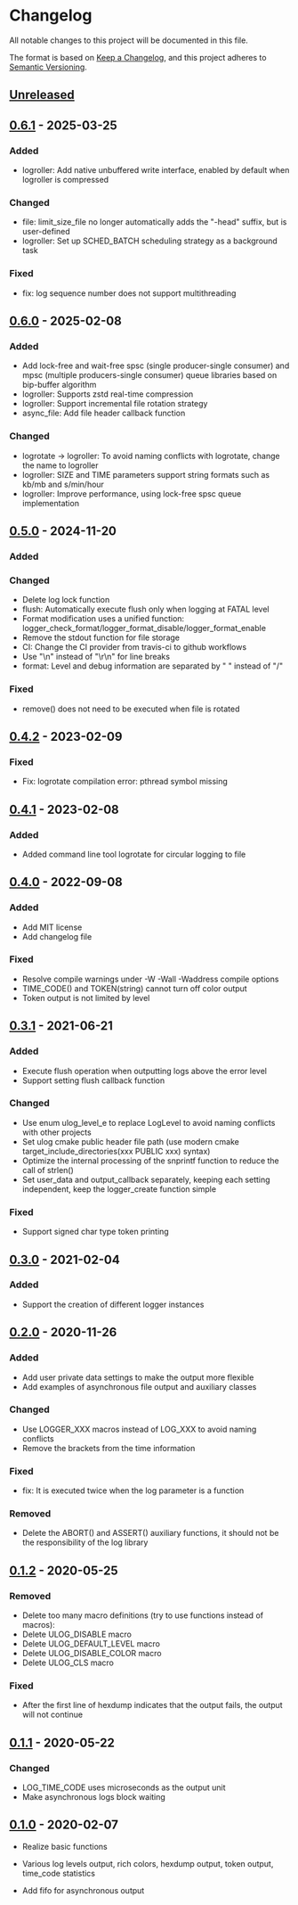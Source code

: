 # Changelog

All notable changes to this project will be documented in this file.

The format is based on [Keep a Changelog](https://keepachangelog.com/en/1.0.0/), and this project adheres
to [Semantic Versioning](https://semver.org/spec/v2.0.0.html).

## [Unreleased]

[Unreleased]: https://github.com/ShawnFeng0/ulog/compare/v0.6.1...HEAD

## [0.6.1] - 2025-03-25

[0.6.1]: https://github.com/ShawnFeng0/ulog/compare/v0.6.0...v0.6.1

### Added

* logroller: Add native unbuffered write interface, enabled by default when logroller is compressed

### Changed

* file: limit_size_file no longer automatically adds the "-head" suffix, but is user-defined
* logroller: Set up SCHED_BATCH scheduling strategy as a background task

### Fixed

* fix: log sequence number does not support multithreading

## [0.6.0] - 2025-02-08

[0.6.0]: https://github.com/ShawnFeng0/ulog/compare/v0.5.0...v0.6.0

### Added

* Add lock-free and wait-free spsc (single producer-single consumer) and mpsc (multiple producers-single consumer) queue
  libraries based on bip-buffer algorithm
* logroller: Supports zstd real-time compression
* logroller: Support incremental file rotation strategy
* async_file: Add file header callback function

### Changed

* logrotate -> logroller: To avoid naming conflicts with logrotate, change the name to logroller
* logroller: SIZE and TIME parameters support string formats such as kb/mb and s/min/hour
* logroller: Improve performance, using lock-free spsc queue implementation

## [0.5.0] - 2024-11-20

[0.5.0]: https://github.com/ShawnFeng0/ulog/compare/v0.4.2...v0.5.0

### Added

### Changed

* Delete log lock function
* flush: Automatically execute flush only when logging at FATAL level
* Format modification uses a unified function: logger_check_format/logger_format_disable/logger_format_enable
* Remove the stdout function for file storage
* CI: Change the CI provider from travis-ci to github workflows
* Use "\n" instead of "\r\n" for line breaks
* format: Level and debug information are separated by " " instead of "/"

### Fixed

* remove() does not need to be executed when file is rotated

## [0.4.2] - 2023-02-09

[0.4.2]: https://github.com/ShawnFeng0/ulog/compare/v0.4.1...v0.4.2

### Fixed

* Fix: logrotate compilation error: pthread symbol missing

## [0.4.1] - 2023-02-08

[0.4.1]: https://github.com/ShawnFeng0/ulog/compare/v0.4.0...v0.4.1

### Added

* Added command line tool logrotate for circular logging to file

## [0.4.0] - 2022-09-08

[0.4.0]: https://github.com/ShawnFeng0/ulog/compare/v0.3.1...v0.4.0

### Added

* Add MIT license
* Add changelog file

### Fixed

* Resolve compile warnings under -W -Wall -Waddress compile options
* TIME_CODE() and TOKEN(string) cannot turn off color output
* Token output is not limited by level

## [0.3.1] - 2021-06-21

[0.3.1]: https://github.com/ShawnFeng0/ulog/compare/v0.3.0...v0.3.1

### Added

* Execute flush operation when outputting logs above the error level
* Support setting flush callback function

### Changed

* Use enum ulog_level_e to replace LogLevel to avoid naming conflicts with other projects
* Set ulog cmake public header file path (use modern cmake target_include_directories(xxx PUBLIC xxx) syntax)
* Optimize the internal processing of the snprintf function to reduce the call of strlen()
* Set user_data and output_callback separately, keeping each setting independent, keep the logger_create function simple

### Fixed

* Support signed char type token printing

## [0.3.0] - 2021-02-04

[0.3.0]: https://github.com/ShawnFeng0/ulog/compare/v0.2.0...v0.3.0

### Added

* Support the creation of different logger instances

## [0.2.0] - 2020-11-26

[0.2.0]:  https://github.com/ShawnFeng0/ulog/compare/v0.1.2...v0.2.0

### Added

* Add user private data settings to make the output more flexible
* Add examples of asynchronous file output and auxiliary classes

### Changed

* Use LOGGER_XXX macros instead of LOG_XXX to avoid naming conflicts
* Remove the brackets from the time information

### Fixed

* fix: It is executed twice when the log parameter is a function

### Removed

* Delete the ABORT() and ASSERT() auxiliary functions, it should not be the responsibility of the log library

## [0.1.2] - 2020-05-25

[0.1.2]: https://github.com/ShawnFeng0/ulog/compare/v0.1.1...v0.1.2

### Removed

* Delete too many macro definitions (try to use functions instead of macros):
* Delete ULOG_DISABLE macro
* Delete ULOG_DEFAULT_LEVEL macro
* Delete ULOG_DISABLE_COLOR macro
* Delete ULOG_CLS macro

### Fixed

* After the first line of hexdump indicates that the output fails, the output will not continue

## [0.1.1] - 2020-05-22

[0.1.1]: https://github.com/ShawnFeng0/ulog/compare/v0.1.0...v0.1.1

### Changed

* LOG_TIME_CODE uses microseconds as the output unit
* Make asynchronous logs block waiting

## [0.1.0] - 2020-02-07

[0.1.0]: https://github.com/ShawnFeng0/ulog/releases/tag/v0.1.0

* Realize basic functions
* Various log levels output, rich colors, hexdump output, token output, time_code statistics

* Add fifo for asynchronous output

